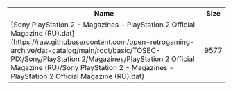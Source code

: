 <table>
<tr><th>Name</th><th>Size</th></tr>
<tr><td>
[Sony PlayStation 2 - Magazines - PlayStation 2 Official Magazine (RU).dat](https://raw.githubusercontent.com/open-retrogaming-archive/dat-catalog/main/root/basic/TOSEC-PIX/Sony/PlayStation 2/Magazines/PlayStation 2 Official Magazine (RU)/Sony PlayStation 2 - Magazines - PlayStation 2 Official Magazine (RU).dat)
</td><td>9577</td></tr>
</table>
